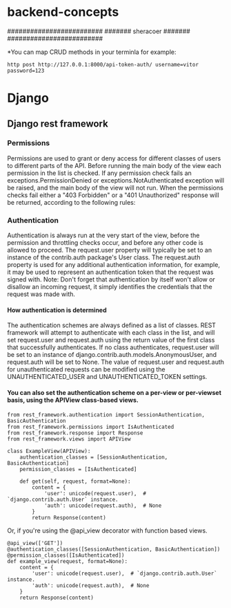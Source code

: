 # backend-concepts
#########################
####### sheracoer #######
#########################

*You can map CRUD methods in your terminla for example:
```
http post http://127.0.0.1:8000/api-token-auth/ username=vitor password=123
```

# Django
## Django rest framework
###  Permissions
Permissions are used to grant or deny access for different classes of users to different parts of the API.
Before running the main body of the view each permission in the list is checked. If any permission check fails an exceptions.PermissionDenied or exceptions.NotAuthenticated exception will be raised, and the main body of the view will not run.
When the permissions checks fail either a "403 Forbidden" or a "401 Unauthorized" response will be returned, according to the following rules:

### Authentication
Authentication is always run at the very start of the view, before the permission and throttling checks occur, and before any other code is allowed to proceed.
The request.user property will typically be set to an instance of the contrib.auth package's User class.
The request.auth property is used for any additional authentication information, for example, it may be used to represent an authentication token that the request was signed with.
Note: Don't forget that authentication by itself won't allow or disallow an incoming request, it simply identifies the credentials that the request was made with.

#### How authentication is determined
The authentication schemes are always defined as a list of classes. REST framework will attempt to authenticate with each class in the list, and will set request.user and request.auth using the return value of the first class that successfully authenticates.
If no class authenticates, request.user will be set to an instance of django.contrib.auth.models.AnonymousUser, and request.auth will be set to None.
The value of request.user and request.auth for unauthenticated requests can be modified using the UNAUTHENTICATED_USER and UNAUTHENTICATED_TOKEN settings.
#### You can also set the authentication scheme on a per-view or per-viewset basis, using the APIView class-based views.
```
from rest_framework.authentication import SessionAuthentication, BasicAuthentication
from rest_framework.permissions import IsAuthenticated
from rest_framework.response import Response
from rest_framework.views import APIView

class ExampleView(APIView):
    authentication_classes = [SessionAuthentication, BasicAuthentication]
    permission_classes = [IsAuthenticated]

    def get(self, request, format=None):
        content = {
            'user': unicode(request.user),  # `django.contrib.auth.User` instance.
            'auth': unicode(request.auth),  # None
        }
        return Response(content)
```
Or, if you're using the @api_view decorator with function based views.
```
@api_view(['GET'])
@authentication_classes([SessionAuthentication, BasicAuthentication])
@permission_classes([IsAuthenticated])
def example_view(request, format=None):
    content = {
        'user': unicode(request.user),  # `django.contrib.auth.User` instance.
        'auth': unicode(request.auth),  # None
    }
    return Response(content)
```
